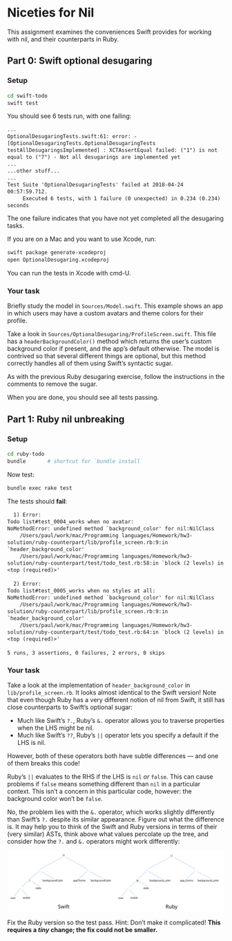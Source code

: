 # Niceties for Nil

This assignment examines the conveniences Swift provides for working with nil, and their counterparts in Ruby.

## Part 0: Swift optional desugaring

### Setup

```bash
cd swift-todo
swift test
```

You should see 6 tests run, with one failing:

```
...
OptionalDesugaringTests.swift:61: error: -[OptionalDesugaringTests.OptionalDesugaringTests testAllDesugaringsImplemented] : XCTAssertEqual failed: ("1") is not equal to ("7") - Not all desugarings are implemented yet
...
...other stuff...
...
Test Suite 'OptionalDesugaringTests' failed at 2018-04-24 00:57:59.712.
     Executed 6 tests, with 1 failure (0 unexpected) in 0.234 (0.234) seconds
```

The one failure indicates that you have not yet completed all the desugaring tasks.

If you are on a Mac and you want to use Xcode, run:

```bash
swift package generate-xcodeproj
open OptionalDesugaring.xcodeproj
```

You can run the tests in Xcode with cmd-U.

### Your task

Briefly study the model in `Sources/Model.swift`. This example shows an app in which users may have a custom avatars and theme colors for their profile.

Take a look in `Sources/OptionalDesugaring/ProfileScreen.swift`. This file has a `headerBackgroundColor()` method which returns the user’s custom background color if present, and the app’s default otherwise. The model is contrived so that several different things are optional, but this method correctly handles all of them using Swift’s syntactic sugar.

As with the previous Ruby desugaring exercise, follow the instructions in the comments to remove the sugar.

When you are done, you should see all tests passing.

## Part 1: Ruby nil unbreaking

### Setup

```bash
cd ruby-todo
bundle       # shortcut for `bundle install`
```

Now test:

```bash
bundle exec rake test
```

The tests should **fail**:

```
  1) Error:
Todo list#test_0004_works when no avatar:
NoMethodError: undefined method `background_color' for nil:NilClass
    /Users/paul/work/mac/Programming languages/Homework/hw3-solution/ruby-counterpart/lib/profile_screen.rb:9:in `header_background_color'
    /Users/paul/work/mac/Programming languages/Homework/hw3-solution/ruby-counterpart/test/todo_test.rb:58:in `block (2 levels) in <top (required)>'

  2) Error:
Todo list#test_0005_works when no styles at all:
NoMethodError: undefined method `background_color' for nil:NilClass
    /Users/paul/work/mac/Programming languages/Homework/hw3-solution/ruby-counterpart/lib/profile_screen.rb:9:in `header_background_color'
    /Users/paul/work/mac/Programming languages/Homework/hw3-solution/ruby-counterpart/test/todo_test.rb:64:in `block (2 levels) in <top (required)>'

5 runs, 3 assertions, 0 failures, 2 errors, 0 skips
```

### Your task

Take a look at the implementation of `header_background_color` in `lib/profile_screen.rb`. It looks almost identical to the Swift version! Note that even though Ruby has a very different notion of nil from Swift, it still has close counterparts to Swift’s optional sugar:

- Much like Swift’s `?.`, Ruby’s `&.` operator allows you to traverse properties when the LHS might be nil.
- Much like Swift’s `??`, Ruby’s `||` operator lets you specify a default if the LHS is nil.

However, both of these operators both have subtle differences — and one of them breaks this code!

Ruby’s `||` evaluates to the RHS if the LHS is `nil` _or_ `false`. This can cause problems if `false` means something different than `nil` in a particular context. This isn’t a concern in this particular code, however: the background color won’t be `false`.

No, the problem lies with the `&.` operator, which works slightly differently than Swift’s `?.` despite its similar appearance. Figure out what the difference is. It may help you to think of the Swift and Ruby versions in terms of their (very similar) ASTs, think above what values percolate up the tree, and consider how the `?.` and `&.` operators might work differently:

![AST](ast.svg)

Fix the Ruby version so the test pass. Hint: Don’t make it complicated! **This requires a _tiny_ change; the fix could not be smaller.**
